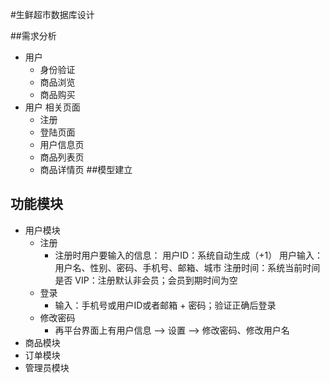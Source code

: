 ﻿﻿﻿﻿﻿﻿﻿#生鲜超市数据库设计##需求分析- 用户    - 身份验证    - 商品浏览    - 商品购买- 用户 相关页面    - 注册    - 登陆页面    - 用户信息页    - 商品列表页    - 商品详情页##模型建立## 功能模块- 用户模块    + 注册        - 注册时用户要输入的信息： 用户ID：系统自动生成（+1） 用户输入：用户名、性别、密码、手机号、邮箱、城市 注册时间：系统当前时间 是否 VIP：注册默认非会员；会员到期时间为空    + 登录        + 输入：手机号或用户ID或者邮箱 + 密码；验证正确后登录    + 修改密码        + 再平台界面上有用户信息 --> 设置 --> 修改密码、修改用户名 - 商品模块- 订单模块- 管理员模块